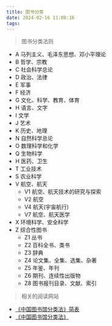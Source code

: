 ```yaml
---
title: 图书分类
date: 2024-02-16 11:08:16
tags:
---
```


> 图书分类法则

* A 马列主义、毛泽东思想、邓小平理论
* B 哲学、宗教
* C 社会科学总论
* D 政治、法律
* E 军事
* F 经济
* G 文化、科学、教育、体育
* H 语言、文字
* I 文学
* J 艺术
* K 历史、地理
* N 自然科学总论
* O 数理科学和化学
* Q 生物科学
* H 医药、卫生
* T 工业技术
* S 农业科学
* V 航空、航天
  * V1 航空、航天技术的研究与探索
  * V2 航空
  * V4 航天(宇宙航行)
  * V7 航空、航天医学
* X 环境科学、安全科学
* Z 综合性图书
  * Z1 丛书
  * Z2 百科全书、类书
  * Z3 辞典
  * Z4 论文集、全集、选集、杂著
  * Z5 年鉴、年刊
  * Z6 期刊、连续性出版物
  * Z8 图书报刊目录、文献、索引





> 相关的阅读网站

* [《中国图书馆分类法》简表](https://libw.cuc.edu.cn/2021/1115/c8102a188871/page.htm)
* [《中国图书馆分类法》](http://clc.nlc.cn/ztfdsb.jsp)
